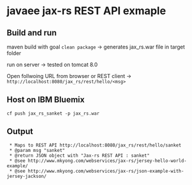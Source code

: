 # javaee jax-rs REST API exmaple 

## Build and run
maven build with goal `clean package` -> generates jax_rs.war file in target folder

run on server -> tested on tomcat 8.0 

Open follwoing URL from browser or REST client -> `http://localhost:8080/jax_rs/rest/hello/<msg>`

## Host on IBM Bluemix 
`cf push jax_rs_sanket -p jax_rs.war`

## Output

	 * Maps to REST API http://localhost:8080/jax_rs/rest/hello/sanket
	 * @param msg "sanket"
	 * @return JSON object with "Jax-rs REST API : sanket"
	 * @see http://www.mkyong.com/webservices/jax-rs/jersey-hello-world-example/
	 * @see http://www.mkyong.com/webservices/jax-rs/json-example-with-jersey-jackson/
